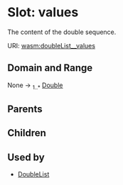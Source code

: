 
# Slot: values


The content of the double sequence.

URI: [wasm:doubleList__values](https://w3id.org/itk/wasmdoubleList__values)


## Domain and Range

None &#8594;  <sub>1..\*</sub> [Double](types/Double.md)

## Parents


## Children


## Used by

 * [DoubleList](DoubleList.md)
